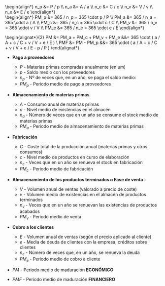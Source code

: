 <div class="grid" markdown>
<div markdown>
\begin{align*}
n_p &= P / p \\
n_a &= A / a \\
n_c &= C / c \\
n_v &= V / v \\
n_e &= E / e
\end{align*}
</div>
<div markdown>
\begin{align*}
PM_p &= 365 / n_p = 365 \cdot p / P \\
PM_a &= 365 / n_a = 365 \cdot a / A \\
PM_c &= 365 / n_c = 365 \cdot c / C \\
PM_v &= 365 / n_v = 365 \cdot v / V \\
PM_e &= 365 / n_e = 365 \cdot e / E
\end{align*}
</div>
</div>

\begin{alignat*}{2}
PM &= PM_a + PM_c + PM_v + PM_e &&= 365 \cdot ( a / A + c / C + v / V + e / E ) \\
PMF &= PM - PM_p &&= 365 \cdot ( a / A + c / C + v / V + e / E - p / P )
\end{alignat*}

- **Pago a proveedores**
    - $P$ - Materias primas compradas anualmente (en um)
    - $p$ - Saldo medio con los proveedores
    - $n_p$ - Nº de veces que, en un año, se paga el saldo medio:
    - $PM_p$ - Periodo medio de pago a proveedores

- **Almacenamiento de materias primas**
    - $A$ - Consumo anual de materias primas
    - $a$ - Nivel medio de existencias en el almacén
    - $n_a$ - Número de veces que en un año se consume el stock medio de materias primas
    - $PM_a$ - Periodo medio de almacenamiento de materias primas

- **Fabricación**
    - $C$ - Coste total de la producción anual (materias primas y otros consumos)
    - $c$ - Nivel medio de productos en curso de elaboración
    - $n_c$ - Veces que en un año se renueva el stock en fabricación
    - $PM_c$ - Periodo medio de fabricación

- **Almacenamiento de los productos terminados o Fase de venta -**
    - $V$ - Volumen anual de ventas (valorado a precio de coste)
    - $v$ - Volumen medio de existencias en el almacén de productos terminados
    - $n_v$ - Veces que en un año se renuevan las existencias de productos acabados
    - $PM_v$ - Periodo medio de venta

- **Cobro a los clientes**
    - $E$ - Volumen anual de ventas (según el precio aplicado al cliente)
    - $e$ - Media de deuda de clientes con la empresa; créditos sobre clientes
    - $n_e$ - Número de veces que, en un año, se renueva la deuda
    - $PM_e$ - Periodo medio de cobro a cliente

- $PM$ - Periodo medio de maduración **ECONÓMICO**
- $PMF$ - Periodo medio de maduración **FINANCIERO**
